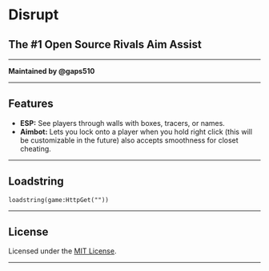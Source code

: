 # Disrupt

## The #1 Open Source Rivals Aim Assist

---

**Maintained by @gaps510** 

---

## Features

- **ESP:** See players through walls with boxes, tracers, or names.
- **Aimbot:** Lets you lock onto a player when you hold right click (this will be customizable in the future) also accepts smoothness for closet cheating.

---

## Loadstring

 `loadstring(game:HttpGet(""))`

---
## License

Licensed under the [MIT License](LICENSE).

---
